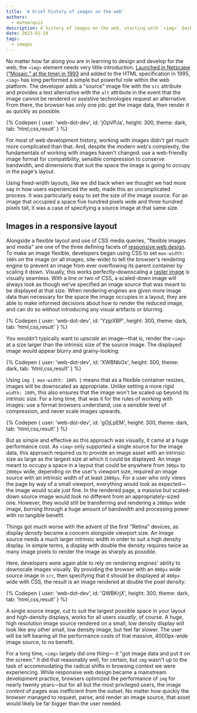 ```yaml
---
title: 'A brief history of images on the web'
authors:
  - matmarquis
description: A history of images on the web, starting with `<img>` back in 1993
date: 2023-01-10
tags:
  - images
---
```


No matter how far along you are in learning to design and develop for the web, the `<img>` element needs very little introduction.
[Launched in Netscape (“Mosaic,” at the time) in 1993](https://www.wired.com/2010/04/0422mosaic-web-browser/) and added to the HTML
specification in 1995, `<img>` has long performed a simple but powerful role within the web platform. The developer adds a "source" image
file with the `src` attribute and provides a text alternative with the `alt` attribute in the event that the image cannot be rendered or
assistive technologies request an alternative. From there, the browser has only one job: get the image data, then render it as quickly as possible.

{% Codepen {
user: 'web-dot-dev',
id: 'jOpVPJa',
height: 300,
theme: dark,
tab: 'html,css,result'
} %}

For most of web development history, working with images didn't get much more complicated than that. And, despite the modern
web's complexity, the fundamentals of working with images haven't changed: use a web-friendly image format for compatibility,
sensible compression to conserve bandwidth, and dimensions that suit the space the image is going to occupy in the page's layout.

Using fixed-width layouts, like we did back when we thought we had more say in how users experienced the web,
made this an uncomplicated process. It was particularly easy to set the size of the image source. For an image that occupied a space five
hundred pixels wide and three hundred pixels tall, it was a case of specifying a source image at that same size.

## Images in a responsive layout

Alongside a flexible layout and use of CSS media queries, "flexible images and media" are one of the three defining facets
of [responsive web design](/learn/design/). To make an image flexible, developers began using CSS to set `max-width: 100%` on the image
(or all images, site-wide) to tell the browser's rendering engine to prevent an image from ever overflowing its parent container by
scaling it down. Visually, this works perfectly–downscaling a [raster image](#) is visually seamless. With a line or two of CSS,
a scaled-down image will always look as though we've specified an image source that was meant to be displayed at that size.
When rendering engines are given more image data than necessary for the space the image occupies in a layout, they are able
to make informed decisions about how to render the reduced image, and can do so without introducing any visual artifacts or blurring.

{% Codepen {
user: 'web-dot-dev',
id: 'YzjpXBP',
height: 300,
theme: dark,
tab: 'html,css,result'
} %}

You wouldn't typically want to _upscale_ an image—that is, render the `<img>` at a size larger than the intrinsic size of the source image.
The displayed image would appear blurry and grainy-looking.

{% Codepen {
user: 'web-dot-dev',
id: 'XWBNbOx',
height: 300,
theme: dark,
tab: 'html,css,result'
} %}

Using `img { max-width: 100% }` means that as a flexible container resizes, images will be downscaled as appropriate.
Unlike setting a more rigid `width: 100%`, this also ensures that the image won't be scaled up beyond its intrinsic size.
For a long time, that was it for the rules of working with images: use a format browsers understand, use a sensible level of
compression, and never scale images upwards.

{% Codepen {
user: 'web-dot-dev',
id: 'gOjLpEM',
height: 300,
theme: dark,
tab: 'html,css,result'
} %}

But as simple and effective as this approach was visually, it came at a huge performance cost. As `<img>` only supported a
single source for the image data, this approach required us to provide an image asset with an intrinsic size as large as
the largest size at which it could be displayed. An image meant to occupy a space in a layout that could be anywhere
from `300px` to `2000px` wide, depending on the user's viewport size, required an image source with an intrinsic width of
at least `2000px`. For a user who only views the page by way of a small viewport, everything would look as expected—the
image would scale just fine. In the rendered page, a massive but scaled-down source image would _look_ no different from an
appropriately-sized one. However, they would still be transferring and rendering a `2000px` wide image, burning through a huge
amount of bandwidth and processing power with no tangible benefit.

Things got much worse with the advent of the first "Retina" devices, as display _density_ became a concern alongside viewport
size. An image source needs a much larger intrinsic width in order to suit a high density display. In simple terms, a display with
double the density requires twice as many image pixels to render the image as sharply as possible.

Here, developers were again able to rely on rendering engines' ability to downscale images visually. By providing the browser with
an `800px` wide source image in `src`, then specifying that it should be displayed at `400px` wide with CSS, the result is an image
rendered at double the pixel density:

{% Codepen {
user: 'web-dot-dev',
id: 'QWBKrjX',
height: 300,
theme: dark,
tab: 'html,css,result'
} %}

A single source image, cut to suit the largest possible space in your layout and high-density displays, works for all users _visually_,
of course. A huge, high resolution image source rendered on a small, low density display will look like any other small, low density image,
but feel far slower. The user will be left bearing all the performance costs of that massive, 4000px-wide image source, to no benefit.

For a long time, `<img>` largely did one thing— it "got image data and put it on the screen." It did that reasonably well, for certain,
but `img` wasn't up to the task of accommodating the radical shifts in browsing context we were experiencing. While responsive web design
became a mainstream development practice, browsers optimized the performance of `img` for nearly twenty years—but for all but the most privileged
users, the image _content_ of pages was inefficient from the outset. No matter how quickly the browser managed to request, parse, and render
an image source, that asset would likely be far bigger than the user needed.
